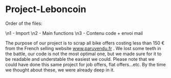 # Project-Leboncoin

Order of the files:

\n1 - Import
\n2 - Main functions
\n3 - Contenu code + envoi mail

The purpose of our project is to scrap all bike offers costing less than 150 € from the French selling website www.paruvendu.fr .
We lost some teeth in the battle, our code is not the most optimal one, but we made sure for it to be readable and understable the easiest we could.
Please note that we could have done this same project for job offers, flat offers...etc. By the time we thought about these, we were already deep in it.

